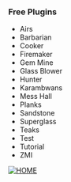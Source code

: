 ### Free Plugins

- Airs
- Barbarian
- Cooker
- Firemaker
- Gem Mine
- Glass Blower
- Hunter
- Karambwans
- Mess Hall
- Planks
- Sandstone
- Superglass
- Teaks
- Test
- Tutorial
- ZMI

[![HOME](https://image.flaticon.com/icons/png/512/60/60817.png)](https://elli-tt.github.io/)

